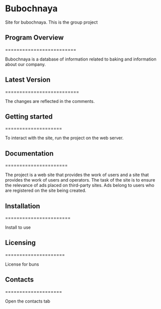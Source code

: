 # Bubochnaya
Site for bubochnaya. This is the group project


## Program Overview

=========================

Bubochnaya is a database of information related to baking and information about our company.


## Latest Version

==========================

The changes are reflected in the comments.


## Getting started

====================

To interact with the site, run the project on the web server.


## Documentation

======================

The project is a web site that provides the work of users and a site that provides the work of users and operators.
The task of the site is to ensure the relevance of ads placed on third-party sites. Ads belong to users who are registered on the site being created.


## Installation

=======================

Install to use

## Licensing

=====================

License for buns


## Contacts

====================

Open the contacts tab